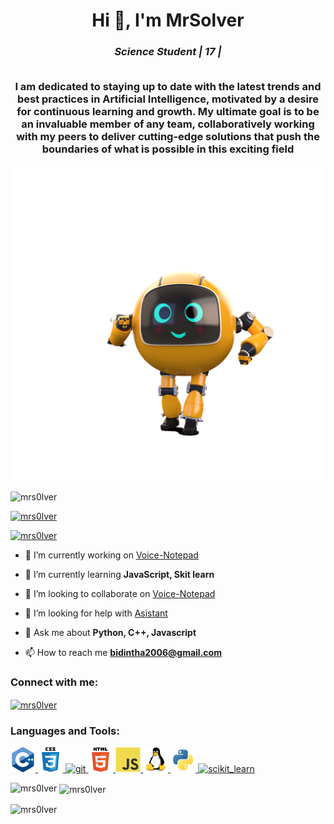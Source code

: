 <h1 align="center">Hi 👋, I'm MrSolver</h1>
<h3 align="center">
<bold><p><i>Science Student | 17 |</i></p></bold><br/>
I am dedicated to staying up to date with the latest trends and best practices in Artificial Intelligence, motivated by a desire for continuous learning and growth. My ultimate goal is to be an invaluable member of any team, collaboratively working with my peers to deliver cutting-edge solutions that push the boundaries of what is possible in this exciting field</h3>

<img src="mini.gif" alt="Dance" />

<p align="left"> <img src="https://komarev.com/ghpvc/?username=mrs0lver&label=Profile%20views&color=0e75b6&style=flat" alt="mrs0lver" /> </p>

<p align="left"> <a href="https://github.com/ryo-ma/github-profile-trophy"><img src="https://github-profile-trophy.vercel.app/?username=mrs0lver" alt="mrs0lver" /></a> </p>

<p align="left"> <a href="https://twitter.com/mrs0lver" target="blank"><img src="https://img.shields.io/twitter/follow/mrs0lver?logo=twitter&style=for-the-badge" alt="mrs0lver" /></a> </p>

- 🔭 I’m currently working on [Voice-Notepad](https://github.com/MrS0lver/Voice-Notepad)

- 🌱 I’m currently learning **JavaScript, Skit learn**

- 👯 I’m looking to collaborate on [Voice-Notepad](https://github.com/MrS0lver/Voice-Notepad/blob/main/Voice-Notepad.pyw)

- 🤝 I’m looking for help with [Asistant](https://github.com/MrS0lver/Asistant)

- 💬 Ask me about **Python, C++, Javascript**

- 📫 How to reach me **bidintha2006@gmail.com**

<h3 align="left">Connect with me:</h3>
<p align="left">
<a href="https://twitter.com/mrs0lver" target="blank"><img align="center" src="https://raw.githubusercontent.com/rahuldkjain/github-profile-readme-generator/master/src/images/icons/Social/twitter.svg" alt="mrs0lver" height="30" width="40" /></a>
</p>

<h3 align="left">Languages and Tools:</h3>
<p align="left"> <a href="https://www.w3schools.com/cpp/" target="_blank" rel="noreferrer"> <img src="https://raw.githubusercontent.com/devicons/devicon/master/icons/cplusplus/cplusplus-original.svg" alt="cplusplus" width="40" height="40"/> </a> <a href="https://www.w3schools.com/css/" target="_blank" rel="noreferrer"> <img src="https://raw.githubusercontent.com/devicons/devicon/master/icons/css3/css3-original-wordmark.svg" alt="css3" width="40" height="40"/> </a> <a href="https://git-scm.com/" target="_blank" rel="noreferrer"> <img src="https://www.vectorlogo.zone/logos/git-scm/git-scm-icon.svg" alt="git" width="40" height="40"/> </a> <a href="https://www.w3.org/html/" target="_blank" rel="noreferrer"> <img src="https://raw.githubusercontent.com/devicons/devicon/master/icons/html5/html5-original-wordmark.svg" alt="html5" width="40" height="40"/> </a> <a href="https://developer.mozilla.org/en-US/docs/Web/JavaScript" target="_blank" rel="noreferrer"> <img src="https://raw.githubusercontent.com/devicons/devicon/master/icons/javascript/javascript-original.svg" alt="javascript" width="40" height="40"/> </a> <a href="https://www.linux.org/" target="_blank" rel="noreferrer"> <img src="https://raw.githubusercontent.com/devicons/devicon/master/icons/linux/linux-original.svg" alt="linux" width="40" height="40"/> </a> <a href="https://www.python.org" target="_blank" rel="noreferrer"> <img src="https://raw.githubusercontent.com/devicons/devicon/master/icons/python/python-original.svg" alt="python" width="40" height="40"/> </a> <a href="https://scikit-learn.org/" target="_blank" rel="noreferrer"> <img src="https://upload.wikimedia.org/wikipedia/commons/0/05/Scikit_learn_logo_small.svg" alt="scikit_learn" width="40" height="40"/> </a> </p>

<p><img align="left" src="https://github-readme-stats.vercel.app/api/top-langs?username=mrs0lver&show_icons=true&locale=en&layout=compact" alt="mrs0lver" /></p>

<p>&nbsp;<img align="center" src="https://github-readme-stats.vercel.app/api?username=mrs0lver&show_icons=true&locale=en" alt="mrs0lver" /></p>

<p><img align="center" src="https://github-readme-streak-stats.herokuapp.com/?user=mrs0lver&" alt="mrs0lver" /></p>


